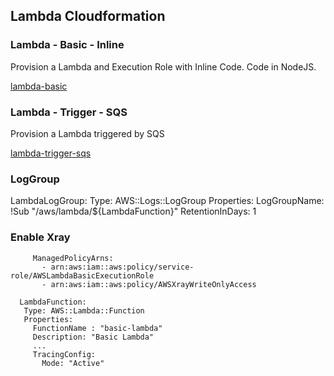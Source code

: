 ## Lambda Cloudformation

### Lambda - Basic - Inline

Provision a Lambda and Execution Role with Inline Code. Code in NodeJS.

[lambda-basic](lambda-basic.yaml)

### Lambda - Trigger - SQS

Provision a Lambda triggered by SQS

[lambda-trigger-sqs](lambda-trigger-sqs.yaml)

### LogGroup

  LambdaLogGroup:
    Type: AWS::Logs::LogGroup
    Properties:
      LogGroupName: !Sub "/aws/lambda/${LambdaFunction}"
      RetentionInDays: 1
      
### Enable Xray

 ```
      ManagedPolicyArns:
        - arn:aws:iam::aws:policy/service-role/AWSLambdaBasicExecutionRole
        - arn:aws:iam::aws:policy/AWSXrayWriteOnlyAccess
 ```
     
 ```
   LambdaFunction:
    Type: AWS::Lambda::Function
    Properties:
      FunctionName : "basic-lambda"
      Description: "Basic Lambda"
      ...
      TracingConfig:
        Mode: "Active" 
```       